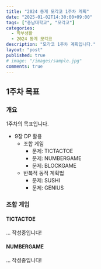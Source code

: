 ```yaml
---
title: "2024 동계 모각코 1주차 계획"
date: "2025-01-02T14:30:00+09:00"
tags: ["충남대학교", "모각코"]
categories: 
  - 학부생활
  - 2024 동계 모각코
description: "모각코 1주차 계획입니다."
layout: "post"
published: true
# image: "/images/sample.jpg"
comments: true
---
```


## 1주차 목표
### 개요
1주차의 목표입니다.
- 9장 DP 활용
  - 조합 게임
    - 문제: TICTACTOE
    - 문제: NUMBERGAME
    - 문제: BLOCKGAME
  - 반복적 동적 계획법
    - 문제: SUSHI
    - 문제: GENIUS

### 조합 게임
#### TICTACTOE

... 작성중입니다!

#### NUMBERGAME

... 작성중입니다!
